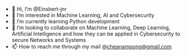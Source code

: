 - 👋 Hi, I’m @Einsbert-jnr
- 👀 I’m interested in Machine Learning, AI and Cybersecurity
- 🌱 I’m currently learning Python development
- 💞️ I’m looking to collaborate on Machine Learning, Deep Learning, Artificial Intelligence and how they can be applied in Cybersecurity to secure Networks and Systems
- 📫 How to reach me through my mail @cheanampong@gmail.com

<!---
Einsbert-jnr/Einsbert-jnr is a ✨ special ✨ repository because its `README.md` (this file) appears on your GitHub profile.
You can click the Preview link to take a look at your changes.
--->
